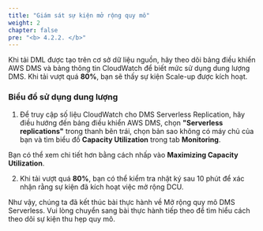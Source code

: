 ```yaml
---
title: "Giám sát sự kiện mở rộng quy mô"
weight: 2
chapter: false
pre: "<b> 4.2.2. </b>"
---
```


Khi tải DML được tạo trên cơ sở dữ liệu nguồn, hãy theo dõi bảng điều khiển AWS DMS và bảng thông tin CloudWatch để biết mức sử dụng dung lượng DMS. Khi tải vượt quá **80%**, bạn sẽ thấy sự kiện Scale-up được kích hoạt.

### Biểu đồ sử dụng dung lượng

1. Để truy cập số liệu CloudWatch cho DMS Serverless Replication, hãy điều hướng đến bảng điều khiển AWS DMS, chọn **"Serverless replications"** trong thanh bên trái, chọn bản sao không có máy chủ của bạn và tìm biểu đồ **Capacity Utilization** trong tab **Monitoring**.

Bạn có thể xem chi tiết hơn bằng cách nhấp vào **Maximizing Capacity Utilization**.

2. Khi tải vượt quá **80%**, bạn có thể kiểm tra nhật ký sau 10 phút để xác nhận rằng sự kiện đã kích hoạt việc mở rộng DCU.

Như vậy, chúng ta đã kết thúc bài thực hành về Mở rộng quy mô DMS Serverless. Vui lòng chuyển sang bài thực hành tiếp theo để tìm hiểu cách theo dõi sự kiện thu hẹp quy mô.